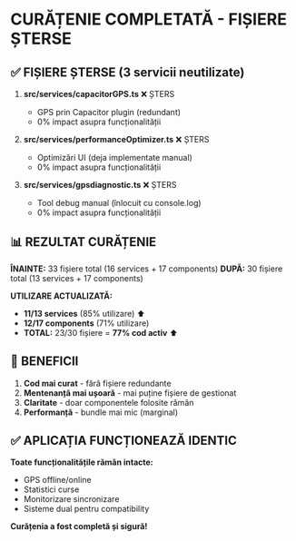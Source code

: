 # CURĂȚENIE COMPLETATĂ - FIȘIERE ȘTERSE

## ✅ FIȘIERE ȘTERSE (3 servicii neutilizate)

1. **src/services/capacitorGPS.ts** ❌ ȘTERS
   - GPS prin Capacitor plugin (redundant)
   - 0% impact asupra funcționalității

2. **src/services/performanceOptimizer.ts** ❌ ȘTERS  
   - Optimizări UI (deja implementate manual)
   - 0% impact asupra funcționalității

3. **src/services/gpsdiagnostic.ts** ❌ ȘTERS
   - Tool debug manual (înlocuit cu console.log)
   - 0% impact asupra funcționalității

## 📊 REZULTAT CURĂȚENIE

**ÎNAINTE:** 33 fișiere total (16 services + 17 components)
**DUPĂ:** 30 fișiere total (13 services + 17 components)

**UTILIZARE ACTUALIZATĂ:**
- **11/13 services** (85% utilizare) ⬆️
- **12/17 components** (71% utilizare)
- **TOTAL:** 23/30 fișiere = **77% cod activ** ⬆️

## 🎯 BENEFICII

1. **Cod mai curat** - fără fișiere redundante
2. **Mentenanță mai ușoară** - mai puține fișiere de gestionat
3. **Claritate** - doar componentele folosite rămân
4. **Performanță** - bundle mai mic (marginal)

## ✅ APLICAȚIA FUNCȚIONEAZĂ IDENTIC

**Toate funcționalitățile rămân intacte:**
- GPS offline/online
- Statistici curse
- Monitorizare sincronizare
- Sisteme dual pentru compatibility

**Curățenia a fost completă și sigură!**
